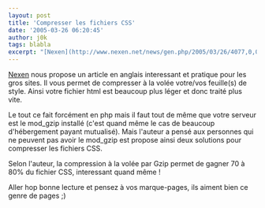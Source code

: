 ```yaml
---
layout: post
title: 'Compresser les fichiers CSS'
date: '2005-03-26 06:20:45'
author: j0k
tags: blabla
excerpt: "[Nexen](http://www.nexen.net/news/gen.php/2005/03/26/4077,0,0,0,0.php) nous propose un article en anglais interessant et pratique pour les gros sites.   Il vous permet de compresser à la volée votre/vos feuille(s) de style. Ainsi votre fichier html est beaucoup plus léger et donc traité plus vite.  \n  \nLe tout ce fait forcément en php mais il faut      …"
---
```


[Nexen](http://www.nexen.net/news/gen.php/2005/03/26/4077,0,0,0,0.php) nous propose un article en anglais interessant et pratique pour les gros sites.   Il vous permet de compresser à la volée votre/vos feuille(s) de style. Ainsi votre fichier html est beaucoup plus léger et donc traité plus vite.

Le tout ce fait forcément en php mais il faut tout de même que votre serveur est le mod_gzip installé (c'est quand même le cas de beaucoup d'hébergement payant mutualisé). Mais l'auteur a pensé aux personnes qui ne peuvent pas avoir le mod_gzip est propose ainsi deux solutions pour compresser les fichiers CSS.

Selon l'auteur, la compression à la volée par Gzip permet de gagner 70 à 80% du fichier CSS, interessant quand même !

Aller hop bonne lecture et pensez à vos marque-pages, ils aiment bien ce genre de pages ;)
